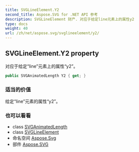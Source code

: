 ```yaml
---
title: SVGLineElement.Y2
second_title: Aspose.SVG for .NET API 参考
description: SVGLineElement 财产. 对应于给定line元素上的属性y2
type: docs
weight: 40
url: /zh/net/aspose.svg/svglineelement/y2/
---
```

## SVGLineElement.Y2 property

对应于给定“line”元素上的属性“y2”。

```csharp
public SVGAnimatedLength Y2 { get; }
```

### 适当的价值

给定“line”元素的属性“y2”。

### 也可以看看

* class [SVGAnimatedLength](../../../aspose.svg.datatypes/svganimatedlength/)
* class [SVGLineElement](../)
* 命名空间 [Aspose.Svg](../../svglineelement/)
* 部件 [Aspose.SVG](../../../)


